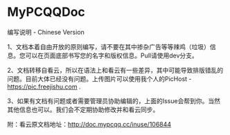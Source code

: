# MyPCQQDoc
编写说明 - Chinese Version

1、文档本着自由开放的原则编写，请不要在其中掺杂广告等等辣鸡（垃圾）信息。您可以在页面底部书写您的名字和版权信息。Pull请使用dev分支。

2、文档转移自看云，所以在语法上和看云有一些差异，其中可能导致排版错乱的问题。目前大体已经没有问题。上传图片可以使用我个人的PicHost - https://pic.freejishu.com .

3、如果有文档有问题或者需要管理员协助编辑的，上面的Issue会帮到你。当然其他信息也可以。我们会不定期协助修改并和看云同步。

附：看云原文档地址：http://doc.mypcqq.cc/inuse/106844






